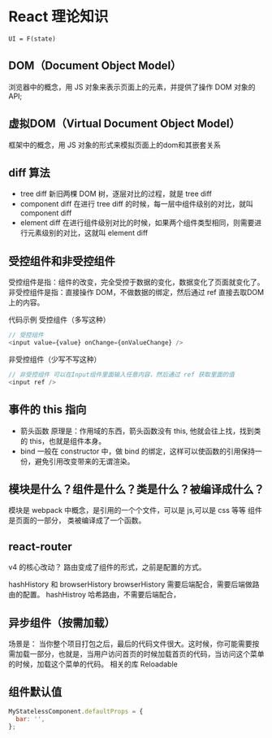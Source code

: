 # React 理论知识
`UI = F(state)`

## DOM（Document Object Model）
浏览器中的概念，用 JS 对象来表示页面上的元素，并提供了操作 DOM 对象的 API;



## 虚拟DOM（Virtual Document Object Model）
框架中的概念，用 JS 对象的形式来模拟页面上的dom和其嵌套关系

## diff 算法
* tree diff
新旧两棵 DOM 树，逐层对比的过程，就是 tree diff
* component diff
在进行 tree diff 的时候，每一层中组件级别的对比，就叫 component diff
* element diff
在进行组件级别对比的时候，如果两个组件类型相同，则需要进行元素级别的对比，这就叫 element diff




## 受控组件和非受控组件
受控组件是指：组件的改变，完全受控于数据的变化，数据变化了页面就变化了。
非受控组件是指：直接操作 DOM，不做数据的绑定，然后通过 ref 直接去取DOM上的内容。

代码示例
受控组件（多写这种）
```javascript
// 受控组件 
<input value={value} onChange={onValueChange} />
```

非受控组件（少写不写这种）
```javascript
// 非受控组件 可以在Input组件里面输入任意内容，然后通过 ref 获取里面的值
<input ref />
```



## 事件的 this 指向
* 箭头函数
原理是：作用域的东西，箭头函数没有 this, 他就会往上找，找到类的 this，也就是组件本身。
* bind
一般在 constructor 中，做 bind 的绑定，这样可以使函数的引用保持一份，避免引用改变带来的无谓渲染。



## 模块是什么？组件是什么？类是什么？被编译成什么？
模块是 webpack 中概念，是引用的一个个文件，可以是 js,可以是 css 等等
组件是页面的一部分，
类被编译成了一个函数。


## react-router 
v4 的核心改动？
路由变成了组件的形式，之前是配置的方式。

hashHistory 和 browserHistory
browserHistory 需要后端配合，需要后端做路由的配置。
hashHistroy 哈希路由，不需要后端配合，

## 异步组件（按需加载）
场景是： 当你整个项目打包之后，最后的代码文件很大。这时候，你可能需要按需加载一部分，也就是，当用户访问首页的时候加载首页的代码，当访问这个菜单的时候，加载这个菜单的代码。
相关的库 Reloadable


## 组件默认值
```javascript
MyStatelessComponent.defaultProps = {
  bar: '',
};
```